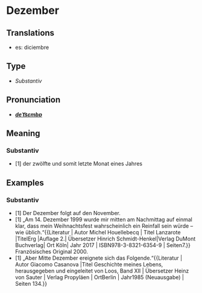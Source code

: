 # Dezember
## Translations
- es: diciembre
## Type
- _Substantiv_
## Pronunciation
- **_[deˈt͡sɛmbɐ](https://commons.wikimedia.org/wiki/File:De-Dezember.ogg)_**
## Meaning
### Substantiv
- [1] der zwölfte und somit letzte Monat eines Jahres
## Examples
### Substantiv
- [1] Der Dezember folgt auf den November.
- [1] „Am 14. Dezember 1999 wurde mir mitten am Nachmittag auf einmal klar, dass mein Weihnachtsfest wahrscheinlich ein Reinfall sein würde – wie üblich.“<ref>{{Literatur | Autor Michel Houellebecq | Titel Lanzarote |TitelErg |Auflage 2.| Übersetzer Hinrich Schmidt-Henkel|Verlag DuMont Buchverlag| Ort Köln| Jahr 2017 | ISBN978-3-8321-6354-9 | Seiten7.}} Französisches Original 2000.</ref>
- [1] „Aber Mitte Dezember ereignete sich das Folgende.“<ref>{{Literatur | Autor Giacomo Casanova |Titel Geschichte meines Lebens, herausgegeben und eingeleitet von Loos, Band XII | Übersetzer Heinz von Sauter | Verlag Propyläen | OrtBerlin | Jahr1985 (Neuausgabe) | Seiten 134.}}</ref>
